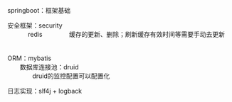 springboot：框架基础

安全框架：security  
　
　　redis
　　　　缓存的更新、删除；刷新缓存有效时间等需要手动去更新
　
    
ORM：mybatis  
　　数据库连接池：druid  
　　　　druid的监控配置可以配置化

日志实现：slf4j + logback  

